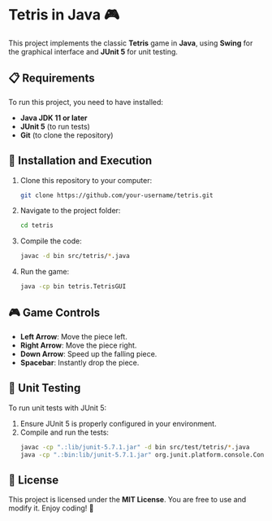 # Tetris in Java 🎮

This project implements the classic **Tetris** game in **Java**, using **Swing** for the graphical interface and **JUnit 5** for unit testing.

## 📋 Requirements

To run this project, you need to have installed:

- **Java JDK 11 or later**
- **JUnit 5** (to run tests)
- **Git** (to clone the repository)

## 🚀 Installation and Execution

1. Clone this repository to your computer:
   ```sh
   git clone https://github.com/your-username/tetris.git
   ```
2. Navigate to the project folder:
   ```sh
   cd tetris
   ```
3. Compile the code:
   ```sh
   javac -d bin src/tetris/*.java
   ```
4. Run the game:
   ```sh
   java -cp bin tetris.TetrisGUI
   ```

## 🎮 Game Controls

- **Left Arrow**: Move the piece left.
- **Right Arrow**: Move the piece right.
- **Down Arrow**: Speed up the falling piece.
- **Spacebar**: Instantly drop the piece.

## 🧪 Unit Testing

To run unit tests with JUnit 5:

1. Ensure JUnit 5 is properly configured in your environment.
2. Compile and run the tests:
   ```sh
   javac -cp ".:lib/junit-5.7.1.jar" -d bin src/test/tetris/*.java
   java -cp ".:bin:lib/junit-5.7.1.jar" org.junit.platform.console.ConsoleLauncher --scan-class-path
   ```

## 📜 License

This project is licensed under the **MIT License**. You are free to use and modify it. Enjoy coding! 🚀

